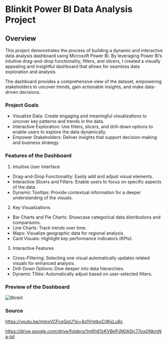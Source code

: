# Blinkit Power BI Data Analysis Project

## Overview

This project demonstrates the process of building a dynamic and interactive data analysis dashboard using Microsoft Power BI. By leveraging Power BI’s intuitive drag-and-drop functionality, filters, and slicers, I created a visually appealing and insightful dashboard that allows for seamless data exploration and analysis.

The dashboard provides a comprehensive view of the dataset, empowering stakeholders to uncover trends, gain actionable insights, and make data-driven decisions.

### Project Goals

- Visualize Data: Create engaging and meaningful visualizations to uncover key patterns and trends in the data.
- Interactive Exploration: Use filters, slicers, and drill-down options to enable users to explore the data dynamically.
- Empower Stakeholders: Deliver insights that support decision-making and business strategy.

### Features of the Dashboard

1. Intuitive User Interface
- Drag-and-Drop Functionality: Easily add and adjust visual elements.
- Interactive Slicers and Filters: Enable users to focus on specific aspects of the data.
- Dynamic Tooltips: Provide contextual information for a deeper understanding of the visuals.

2. Key Visualizations
- Bar Charts and Pie Charts: Showcase categorical data distributions and comparisons.
- Line Charts: Track trends over time.
- Maps: Visualize geographic data for regional analysis.
- Card Visuals: Highlight key performance indicators (KPIs).

3. Interactive Features
- Cross-Filtering: Selecting one visual automatically updates related visuals for enhanced analysis.
- Drill-Down Options: Dive deeper into data hierarchies.
- Dynamic Titles: Automatically adjust based on user-selected filters.

### Preview of the Dashboard

![Blinkit](https://github.com/user-attachments/assets/29e7fb66-d5d3-492a-a492-54ae3156f836)

### Source

https://youtu.be/mmxVCFceQgU?si=4o1VmtkxCiWxLu9c

https://drive.google.com/drive/folders/1mKh61zKVBnPJN0A5lc77osGNkmNa-loI
